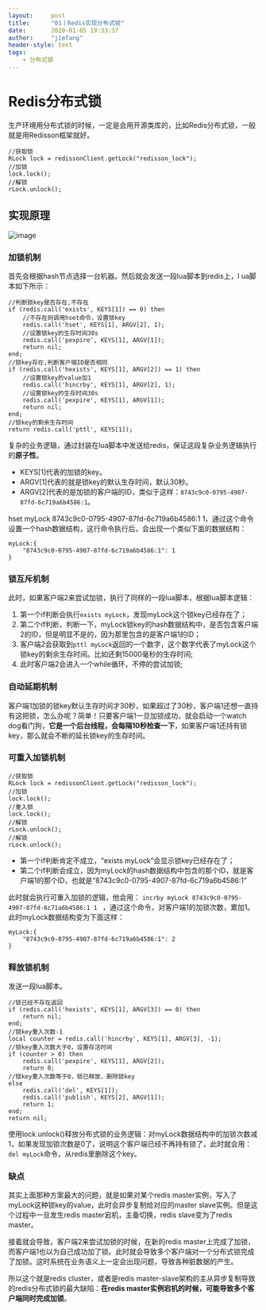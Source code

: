 ```yaml
---
layout:     post
title:      "01丨Redis实现分布式锁"
date:       2020-01-05 19:33:37
author:     "jiefang"
header-style: text
tags:
    - 分布式锁
---
```

# Redis分布式锁
生产环境用分布式锁的时候，一定是会用开源类库的，比如Redis分布式锁，一般就是用Redisson框架就好。

```
//获取锁
RLock lock = redissonClient.getLock("redisson_lock");
//加锁
lock.lock();
//解锁
rLock.unlock();
```
## 实现原理
![image](https://s2.ax1x.com/2020/01/05/lD0AOI.png)
### 加锁机制
首先会根据hash节点选择一台机器。然后就会发送一段lua脚本到redis上，l
ua脚本如下所示：
```
//判断锁key是否存在,不存在
if (redis.call('exists', KEYS[1]) == 0) then
    //不存在则调用hset命令，设置锁key
    redis.call('hset', KEYS[1], ARGV[2], 1);
    //设置锁key的生存时间30s
    redis.call('pexpire', KEYS[1], ARGV[1]);
    return nil;
end;
//锁key存在,判断客户端ID是否相同
if (redis.call('hexists', KEYS[1], ARGV[2]) == 1) then
    //设置锁key的value加1
    redis.call('hincrby', KEYS[1], ARGV[2], 1);
    //设置锁key的生存时间30s
    redis.call('pexpire', KEYS[1], ARGV[1]);
    return nil;
end;
//锁key的剩余生存时间
return redis.call('pttl', KEYS[1]);
```
复杂的业务逻辑，通过封装在lua脚本中发送给redis，保证这段复杂业务逻辑执行的**原子性**。

- KEYS[1]代表的加锁的key。
- ARGV[1]代表的就是锁key的默认生存时间，默认30秒。
- ARGV[2]代表的是加锁的客户端的ID，类似于这样：`8743c9c0-0795-4907-87fd-6c719a6b4586:1`。

hset myLock 8743c9c0-0795-4907-87fd-6c719a6b4586:1 1，通过这个命令设置一个hash数据结构，这行命令执行后，会出现一个类似下面的数据结构：
```
myLock:{
    "8743c9c0-0795-4907-87fd-6c719a6b4586:1": 1
}
```
### 锁互斥机制
此时，如果客户端2来尝试加锁，执行了同样的一段lua脚本，根据lua脚本逻辑：
1. 第一个if判断会执行`exists myLock`，发现myLock这个锁key已经存在了；
2. 第二个if判断，判断一下，myLock锁key的hash数据结构中，是否包含客户端2的ID，但是明显不是的，因为那里包含的是客户端1的ID；
3. 客户端2会获取到`pttl myLock`返回的一个数字，这个数字代表了myLock这个锁key的剩余生存时间。比如还剩15000毫秒的生存时间;
4. 此时客户端2会进入一个while循环，不停的尝试加锁;

### 自动延期机制
客户端1加锁的锁key默认生存时间才30秒，如果超过了30秒，客户端1还想一直持有这把锁，怎么办呢？简单！只要客户端1一旦加锁成功，就会启动一个watch dog看门狗，**它是一个后台线程，会每隔10秒检查一下**，如果客户端1还持有锁key，那么就会不断的延长锁key的生存时间。

### 可重入加锁机制
```
//获取锁
RLock lock = redissonClient.getLock("redisson_lock");
//加锁
lock.lock();
//重入锁
lock.lock();
//解锁
rLock.unlock();
//解锁
rLock.unlock();
```
- 第一个if判断肯定不成立，“exists myLock”会显示锁key已经存在了；
- 第二个if判断会成立，因为myLock的hash数据结构中包含的那个ID，就是客户端1的那个ID，也就是“8743c9c0-0795-4907-87fd-6c719a6b4586:1”

此时就会执行可重入加锁的逻辑，他会用：
`incrby myLock 8743c9c0-0795-4907-87fd-6c71a6b4586:1 1 ` ，通过这个命令，对客户端1的加锁次数，累加1。此时myLock数据结构变为下面这样：
```
myLock:{
    "8743c9c0-0795-4907-87fd-6c719a6b4586:1": 2
}
```
### 释放锁机制
发送一段lua脚本。
```
//锁已经不存在返回
if (redis.call('hexists', KEYS[1], ARGV[3]) == 0) then 
    return nil;
end; 
//锁key重入次数-1
local counter = redis.call('hincrby', KEYS[1], ARGV[3], -1);
//锁key重入次数大于0，设置存活时间
if (counter > 0) then 
    redis.call('pexpire', KEYS[1], ARGV[2]);
    return 0;
//锁key重入次数等于0，锁已释放，删除锁key
else
    redis.call('del', KEYS[1]);
    redis.call('publish', KEYS[2], ARGV[1]);
    return 1;
end;
return nil;
```
使用lock.unlock()释放分布式锁的业务逻辑：对myLock数据结构中的加锁次数减1，如果发现加锁次数是0了，说明这个客户端已经不再持有锁了，此时就会用：`del myLock`命令，从redis里删除这个key。

### 缺点
其实上面那种方案最大的问题，就是如果对某个redis master实例，写入了myLock这种锁key的value，此时会异步复制给对应的master slave实例。但是这个过程中一旦发生redis master宕机，主备切换，redis slave变为了redis master。

接着就会导致，客户端2来尝试加锁的时候，在新的redis master上完成了加锁，而客户端1也以为自己成功加了锁。此时就会导致多个客户端对一个分布式锁完成了加锁。这时系统在业务语义上一定会出现问题，导致各种脏数据的产生。

所以这个就是redis cluster，或者是redis master-slave架构的主从异步复制导致的redis分布式锁的最大缺陷：**在redis master实例宕机的时候，可能导致多个客户端同时完成加锁**。
